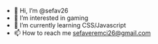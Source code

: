 - 👋 Hi, I’m @sefav26
- 👀 I’m interested in gaming
- 🌱 I’m currently learning CSS/Javascript
- 📫 How to reach me sefaveremci26@gmail.com

<!---
sefav26/sefav26 is a ✨ special ✨ repository because its `README.md` (this file) appears on your GitHub profile.
You can click the Preview link to take a look at your changes.
--->
